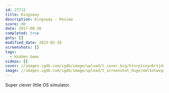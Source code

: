 ```yaml
---
id: 27712
title: Kingsway
description: Kingsway - Review
score: 80
date: 2017-08-26
completed: true
goty: []
modified_date: 2023-02-28
screenshots: []
tags:
  - Hidden Gems
videos: []
cover: //images.igdb.com/igdb/image/upload/t_cover_big/hlnrp1snyn6rtjdsdrdf.jpg
image: //images.igdb.com/igdb/image/upload/t_screenshot_huge/oml5otwvgeuk7q9mrxnb.jpg
---
```

Super clever little OS simulator.